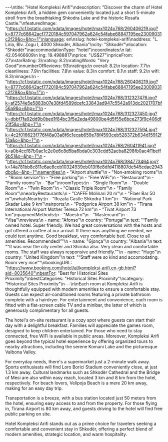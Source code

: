 ---\ntitle: "Hotel Kompleksi Arifi"\ndescription: "Discover the charm of Hotel Kompleksi Arifi, a hidden gem conveniently located just a short 5-minute stroll from the breathtaking Shkodra Lake and the historic Rosafa Castle."\nfeaturedImage: "https://cf.bstatic.com/xdata/images/hotel/max1024x768/260406219.jpg?k=8777c68642acf7720184c597047962a624c54fabe68847195ee23009031c2f29&o=&hp=1"\nlanguage: en\nslug: hotel-kompleksi-arifi\naddress: "L. Liria, Blv. Zogu I, 4000 Shkodër, Albania"\ncity: "Shkodër"\nlocation: "Shkodër"\naccommodationType: "hotel"\ncoordinates:\n  lat: 42.05466609\n  lng: 19.4988817\nprice: "US$27"\npriceFrom: 27\nstarRating: 3\nrating: 8.2\nratingWords: "Very Good"\nnumberOfReviews: 93\nratings:\n  overall: 8.2\n  location: 7.7\n  cleanliness: 7.9\n  facilities: 7.8\n  value: 8.3\n  comfort: 8.1\n  staff: 9.2\n  wifi: 8.3\nimages:\n  - "https://cf.bstatic.com/xdata/images/hotel/max1024x768/260406219.jpg?k=8777c68642acf7720184c597047962a624c54fabe68847195ee23009031c2f29&o=&hp=1"\n  - "https://cf.bstatic.com/xdata/images/hotel/max1024x768/312327476.jpg?k=af2574e5e5883b07e38fd4589dcefc33843ad947c5542a913dc2021707bf56a9&o=&hp=1"\n  - "https://cf.bstatic.com/xdata/images/hotel/max1024x768/312327450.jpg?k=dbbf7fa92dd9b0bed1f84bc3f5e2eda49800be4d5f55e6bce273f9c406df21f5&o=&hp=1"\n  - "https://cf.bstatic.com/xdata/images/hotel/max1024x768/312327594.jpg?k=4c2f016623f776f48a03a8f6c1ecab659e78f4593ceb528372b634d15912f13a&o=&hp=1"\n  - "https://cf.bstatic.com/xdata/images/hotel/max1024x768/260411941.jpg?k=a0b4ccf87b0ac1c2e0e6c8d5ba6bda0c303cdd52acba8298fb0ac4f1beff9b51&o=&hp=1"\n  - "https://cf.bstatic.com/xdata/images/hotel/max1024x768/384773464.jpg?k=14a781bb8c811e6ae8ceb10324939eb013f6e8dfd4118807de545cdae2943dbc&o=&hp=1"\namenities:\n  - "Airport shuttle"\n  - "Non-smoking rooms"\n  - "Room service"\n  - "Free parking"\n  - "Free WiFi"\n  - "Restaurant"\n  - "Family rooms"\n  - "Bar"\nroomTypes:\n  - "Single Room"\n  - "Double Room"\n  - "Twin Room"\n  - "Classic Triple Room"\n  - "Family Room"\nnearbyRestaurants:\n  - "CAFFE Molinari 20 m"\n  - "Flaer Bar 50 m"\nwhatsNearby:\n  - "Rozafa Castle Shkodra 1 km"\n  - "National Park Skadar Lake 9 km"\nairports:\n  - "Podgorica Airport 38 km"\n  - "Tirana International Airport Mother Teresa 72 km"\n  - "Tivat Airport 73 km"\npaymentMethods:\n  - "Maestro"\n  - "Mastercard"\n  - "Visa"\nreviews:\n  - name: "Afonso"\n    country: "Portugal"\n    text: "“Family owned hotel. Super friendly. We had great conversations with the hosts and got offered a coffee at our arrival. If there was anything we needed, we could text anytime. Good breakfast, very comfortable bed. Close to all amenities. Recommended!”"\n  - name: "Gjonça"\n    country: "Albania"\n    text: "“It was near the city center and Shiroka also. Very clean and comfortable rooms. The staff was always responsive and friendly.”"\n  - name: "Hugo"\n    country: "United Kingdom"\n    text: "“Staff were so kind and accomodating. Room very nice”"\nbookingURL: "https://www.booking.com/hotel/al/kompleksi-arifi.en-gb.html?aid=8035640"\nbestFor: "Best for Historical Sites Proximity"\nbestCategories: "Historical Sites Proximity"\ncategory: "Historical Sites Proximity"\n---\n\nEach room at Kompleksi Arifi is thoughtfully equipped with modern amenities to ensure a comfortable stay. Guests can expect air-conditioned rooms featuring a private bathroom complete with a hairdryer. For entertainment and convenience, each room is fitted with a flat-screen cable TV and a minibar, the latter of which is generously complimentary for all guests.

The hotel's on-site restaurant is a cozy spot where guests can start their day with a delightful breakfast. Families will appreciate the games room, designed to keep children entertained. For those who need to stay connected, free WiFi is available in public areas. Moreover, Kompleksi Arifi goes beyond the typical hotel experience by offering organized tours to nearby attractions, including the serene Komani Lake and the picturesque Valbona Valley.

For everyday needs, there's a supermarket just a 2-minute walk away. Sports enthusiasts will find Loro Borici Stadium conveniently close, at just 1.3 km away. Cultural landmarks such as Shkodër Cathedral and the Bridge of Mesi are also within easy reach, located 3 km and 8 km from the hotel, respectively. For beach lovers, Velipoja Beach is a mere 20 km away, making for an easy day trip.

Transportation is a breeze, with a bus station located just 50 meters from the hotel, ensuring easy access to and from the property. For those flying in, Tirana Airport is 80 km away, and guests driving to the hotel will find free public parking on site.

Hotel Kompleksi Arifi stands out as a prime choice for travelers seeking a comfortable and convenient stay in Shkodër, offering a perfect blend of modern amenities, strategic location, and warm hospitality.